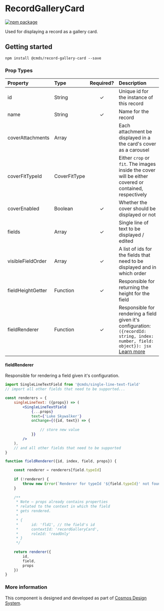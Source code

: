 # RecordGalleryCard

[![npm package][npm-badge]][npm]

Used for displaying a record as a gallery card.	

## Getting started

````
npm install @cmds/record-gallery-card --save
````

### Prop Types

| Property | Type | Required? | Description |
|:---|:---|:---:|:---|
| id | String | ✓ | Unique id for the instance of this record |
| name | String | ✓ | Name for the record |
| coverAttachments | Array | | Each attachment be displayed in a the card's cover as a carousel |
| coverFitTypeId | CoverFitType | | Either `crop` or `fit`. The images inside the cover will be either covered or contained, respectively |
| coverEnabled | Boolean | ✓ | Whether the cover should be displayed or not |
| fields | Array | ✓ | Single line of text to be displayed / edited |
| visibleFieldOrder | Array | ✓ | A list of ids for the fields that need to be displayed and in which order |
| fieldHeightGetter | Function | ✓ | Responsible for returning the height for the field |
| fieldRenderer | Function | ✓ | Responsible for rendering a field given it's configuration: `({recordId: string, index: number, field: object}): jsx` [Learn more](#fieldRenderer) |

#### fieldRenderer

Responsible for rendering a field given it's configuration.

```jsx harmony
import SingleLineTextField from '@cmds/single-line-text-field'
// import all other fields that need to be supported...

const renderers = {
    singleLineText: ({props}) => (
        <SingleLineTextField
            {...props}
            text={'Luke Skywalker'}
            onChange={({id, text}) => {
                
                // store new value
            }}
        />
    ),
    // and all other fields that need to be supported
}

function fieldRenderer({id, index, field, props}) {

    const renderer = renderers[field.typeId]
    
    if (!renderer) {
        throw new Error(`Renderer for typeId '${field.typeId}' not found`)
    }
    
    /**
     * Note — props already contains properties
     * related to the context in which the field
     * gets rendered.
     * 
     * {
     *      id: 'fld1', // the field's id
     *      contextId: 'recordGalleryCard',
     *      roleId: 'readOnly'
     * }
     */
    
    return renderer({ 
        id, 
        field,
        props
    })
}
```

### More information

This component is designed and developed as part of [Cosmos Design System][cmds]. 

[cmds]: https://github.com/entercosmos/cosmos
[npm-badge]: https://img.shields.io/npm/v/@cmds/record-gallery-card.svg
[npm]: https://www.npmjs.org/package/@cmds/record-gallery-card
